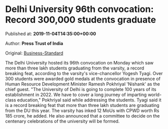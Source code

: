 
# Delhi University 96th convocation: Record 300,000 students graduate

Published at: **2019-11-04T14:35:00+00:00**

Author: **Press Trust of India**

Original: [Business-Standard](https://www.business-standard.com/article/pti-stories/du-hosts-96th-convocation-record-3-lakh-students-graduate-119110401411_1.html)

The Delhi University hosted its 96th convocation on Monday which saw more than three lakh students graduating from the varsity, a record breaking feat, according to the varsity's vice-chancellor Yogesh Tyagi.
Over 300 students were awarded gold medals at the convocation in presence of Human Resource Development Minister Ramesh Pokhriyal 'Nishank' as the chief guest.
"The University of Delhi is going to complete 100 years of its establishment in 2022. We have to cover a long journey of imparting world-class education," Pokhriyal said while addressing the students.
Tyagi said it is a record breaking feat that more than three lakh students are graduating from the DU this year. The varsity has inked 12 MoUs with CPWD worth Rs 185 crore, he added. He also announced that a committee to decide on the centenary celebrations of the university will be formed.

